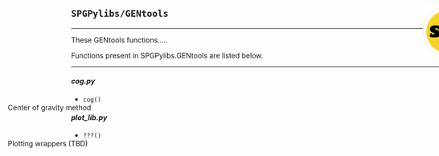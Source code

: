 <div style="width:800px">

<img src="../SPGLOGO-LR.png" align="right" width=100px />

## `SPGPylibs/GENtools`
--------------------------

These GENtools functions..... 

Functions present in SPGPylibs.GENtools are listed below.

-------------------------- 
</div>

#### *cog.py*      
- `cog()`             <span style="float:right; width:45em;"> Center of gravity method</span> 

#### *plot_lib.py*      
- `???()`             <span style="float:right; width:45em;"> Plotting wrappers (TBD)</span> 
